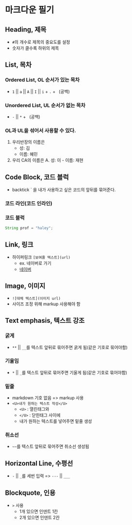 # 마크다운 필기

## Heading, 제목
- `#`의 개수로 제목의 중요도를 설정
- 숫자가 클수록 하위의 제목

## List, 목차

### Ordered List, OL 순서가 있는 목차
* `1` || `a` || `A` || `I` || `i` + `.` + ` `(공백)

### Unordered List, UL 순서가 없는 목차
* `-` || `*` + ` `(공백)

### OL과 UL을 섞어서 사용할 수 있다.
1. 우리반장의 이름은
    - 성: 김
    - 이름: 혜민
2. 우리 CA의 이름은
    A. 성: 이
        - 이름: 재현

## Code Block, 코드 블럭

* backtick ` 을 내가 사용하고 싶은 코드의 앞뒤를 묶어준다.

### 코드 라인(코드 인라인)

### 코드 블럭
``` java
String prof = "haley";
```

## Link, 링크
* 하이퍼링크
`[보여줄 텍스트](url)`
    - ex. 네이버로 가기
    - [네이버](https://naver.com)

## Image, 이미지
* `![대체 텍스트](이미지 url)`
* 사이즈 조정 위해 markup 사용해야 함

## Text emphasis, 텍스트 강조

### 굵게
* `**` || `__`를 텍스트 앞뒤로 묶어주면 굵게 됨(같은 기호로 묶어야함)

### 기울임
* `*` || `_`를 텍스트 앞뒤로 묶어주면 기울게 됨(같은 기호로 묶어야함)

### 밑줄
* markdown 기호 없음 => markup 사용
* `<U>내가 원하는 텍스트 작성</U>`
    * `<U>` : 열린태그와
    * `</U>` : 닫힌태그 사이에
    * 내가 원하는 텍스트를 넣어주면 밑줄 생성

### 취소선
* `~~`를 텍스트 앞뒤로 묶어주면 취소선 생성됨

## Horizontal Line, 수평선
* `-` || `_`를 세번 입력 => `---` || `___`

## Blockquote, 인용
* `>` 사용
    * 1개 있으면 인덴트 1칸
    * 2개 있으면 인덴트 2칸
